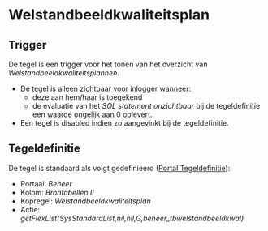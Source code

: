 # Welstandbeeldkwaliteitsplan

## Trigger

De tegel is een trigger voor het tonen van het overzicht van *Welstandbeeldkwaliteitsplannen*.

- De tegel is alleen zichtbaar voor inlogger wanneer:
  - deze aan hem/haar is toegekend
  - de evaluatie van het *SQL statement onzichtbaar* bij de tegeldefinitie een waarde ongelijk aan 0 oplevert.
- Een tegel is disabled indien zo aangevinkt bij de tegeldefinitie.

## Tegeldefinitie

De tegel is standaard als volgt gedefinieerd ([Portal Tegeldefinitie](/docs/instellen_inrichten/portaldefinitie/portal_tegel.md)):

- Portaal: *Beheer*
- Kolom: *Brontabellen II*
- Kopregel: *Welstandbeeldkwaliteitsplan*
- Actie: *getFlexList(SysStandardList,nil,nil,G,beheer_tbwelstandbeeldkwal)*
